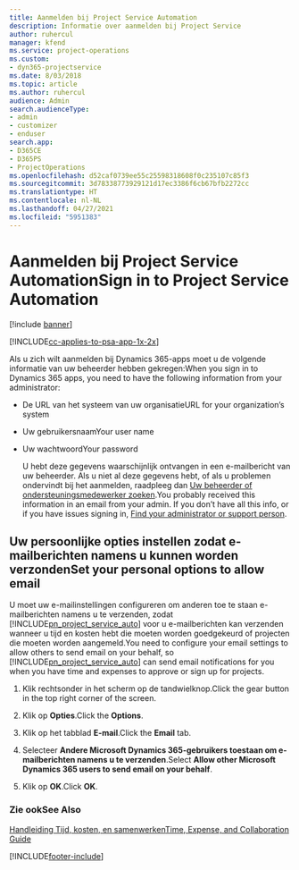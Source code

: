 ```yaml
---
title: Aanmelden bij Project Service Automation
description: Informatie over aanmelden bij Project Service
author: ruhercul
manager: kfend
ms.service: project-operations
ms.custom:
- dyn365-projectservice
ms.date: 8/03/2018
ms.topic: article
ms.author: ruhercul
audience: Admin
search.audienceType:
- admin
- customizer
- enduser
search.app:
- D365CE
- D365PS
- ProjectOperations
ms.openlocfilehash: d52caf0739ee55c25598318608f0c235107c85f3
ms.sourcegitcommit: 3d78338773929121d17ec3386f6cb67bfb2272cc
ms.translationtype: HT
ms.contentlocale: nl-NL
ms.lasthandoff: 04/27/2021
ms.locfileid: "5951383"
---
```

# <a name="sign-in-to-project-service-automation"></a><span data-ttu-id="af297-103">Aanmelden bij Project Service Automation</span><span class="sxs-lookup"><span data-stu-id="af297-103">Sign in to Project Service Automation</span></span>

[!include [banner](../includes/psa-now-project-operations.md)]

[!INCLUDE[cc-applies-to-psa-app-1x-2x](../includes/cc-applies-to-psa-app-1x-2x.md)]

<span data-ttu-id="af297-104">Als u zich wilt aanmelden bij Dynamics 365-apps moet u de volgende informatie van uw beheerder hebben gekregen:</span><span class="sxs-lookup"><span data-stu-id="af297-104">When you sign in to Dynamics 365 apps, you need to have the following information from your administrator:</span></span>  
  
- <span data-ttu-id="af297-105">De URL van het systeem van uw organisatie</span><span class="sxs-lookup"><span data-stu-id="af297-105">URL for your organization’s system</span></span>  
  
- <span data-ttu-id="af297-106">Uw gebruikersnaam</span><span class="sxs-lookup"><span data-stu-id="af297-106">Your user name</span></span>  
  
- <span data-ttu-id="af297-107">Uw wachtwoord</span><span class="sxs-lookup"><span data-stu-id="af297-107">Your password</span></span>  
  
  <span data-ttu-id="af297-108">U hebt deze gegevens waarschijnlijk ontvangen in een e-mailbericht van uw beheerder. Als u niet al deze gegevens hebt, of als u problemen ondervindt bij het aanmelden, raadpleeg dan [Uw beheerder of ondersteuningsmedewerker zoeken](/dynamics365/customerengagement/on-premises/basics/find-administrator-support).</span><span class="sxs-lookup"><span data-stu-id="af297-108">You probably received this information in an email from your admin. If you don’t have all this info, or if you have issues signing in, [Find your administrator or support person](/dynamics365/customerengagement/on-premises/basics/find-administrator-support).</span></span>  
  
## <a name="set-your-personal-options-to-allow-email"></a><span data-ttu-id="af297-109">Uw persoonlijke opties instellen zodat e-mailberichten namens u kunnen worden verzonden</span><span class="sxs-lookup"><span data-stu-id="af297-109">Set your personal options to allow email</span></span>  
 <span data-ttu-id="af297-110">U moet uw e-mailinstellingen configureren om anderen toe te staan e-mailberichten namens u te verzenden, zodat [!INCLUDE[pn_project_service_auto](../includes/pn-project-service-auto.md)] voor u e-mailberichten kan verzenden wanneer u tijd en kosten hebt die moeten worden goedgekeurd of projecten die moeten worden aangemeld.</span><span class="sxs-lookup"><span data-stu-id="af297-110">You need to configure your email settings to allow others to send email on your behalf, so [!INCLUDE[pn_project_service_auto](../includes/pn-project-service-auto.md)] can send email notifications for you when you have time and expenses to approve or sign up for projects.</span></span>  
  
1.  <span data-ttu-id="af297-111">Klik rechtsonder in het scherm op de tandwielknop.</span><span class="sxs-lookup"><span data-stu-id="af297-111">Click the gear button in the top right corner of the screen.</span></span>  
  
2.  <span data-ttu-id="af297-112">Klik op **Opties**.</span><span class="sxs-lookup"><span data-stu-id="af297-112">Click the **Options**.</span></span>  
  
3.  <span data-ttu-id="af297-113">Klik op het tabblad **E-mail**.</span><span class="sxs-lookup"><span data-stu-id="af297-113">Click the **Email** tab.</span></span>  
  
4.  <span data-ttu-id="af297-114">Selecteer **Andere Microsoft Dynamics 365-gebruikers toestaan om e-mailberichten namens u te verzenden**.</span><span class="sxs-lookup"><span data-stu-id="af297-114">Select **Allow other Microsoft Dynamics 365 users to send email on your behalf**.</span></span>  
  
5.  <span data-ttu-id="af297-115">Klik op **OK**.</span><span class="sxs-lookup"><span data-stu-id="af297-115">Click **OK**.</span></span>  
  
### <a name="see-also"></a><span data-ttu-id="af297-116">Zie ook</span><span class="sxs-lookup"><span data-stu-id="af297-116">See Also</span></span>  
 [<span data-ttu-id="af297-117">Handleiding Tijd, kosten, en samenwerken</span><span class="sxs-lookup"><span data-stu-id="af297-117">Time, Expense, and Collaboration Guide</span></span>](../psa/time-expense-collaboration-guide.md)


[!INCLUDE[footer-include](../includes/footer-banner.md)]